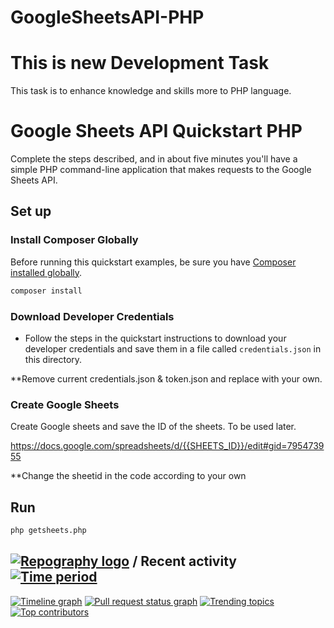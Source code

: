 # GoogleSheetsAPI-PHP
# This is new Development Task

This task is to enhance knowledge and skills more to PHP language.

# Google Sheets API Quickstart PHP

Complete the steps described, and in about five minutes you'll have a simple PHP command-line application that makes requests to the Google Sheets API.

## Set up

### Install Composer Globally

Before running this quickstart examples, be sure you have [Composer installed globally](https://getcomposer.org/doc/00-intro.md#globally).

```sh
composer install
```

### Download Developer Credentials

- Follow the steps in the quickstart instructions to download your developer
  credentials and save them in a file called `credentials.json` in this
  directory.
 
 **Remove current credentials.json & token.json and replace with your own.
 
 ### Create Google Sheets
 Create Google sheets and save the ID of the sheets. To be used later.
 
 https://docs.google.com/spreadsheets/d/{{SHEETS_ID}}/edit#gid=795473955
 
 **Change the sheetid in the code according to your own

## Run

```sh
php getsheets.php
```


## [![Repography logo](https://images.repography.com/logo.svg)](https://repography.com) / Recent activity [![Time period](https://images.repography.com/31280902/fahmiiinoh/GoogleSheetsAPI-PHP/recent-activity/33e581ee0246968b1d14af902c729b97_badge.svg)](https://repography.com)
[![Timeline graph](https://images.repography.com/31280902/fahmiiinoh/GoogleSheetsAPI-PHP/recent-activity/33e581ee0246968b1d14af902c729b97_timeline.svg)](https://github.com/fahmiiinoh/GoogleSheetsAPI-PHP/commits)
[![Pull request status graph](https://images.repography.com/31280902/fahmiiinoh/GoogleSheetsAPI-PHP/recent-activity/33e581ee0246968b1d14af902c729b97_prs.svg)](https://github.com/fahmiiinoh/GoogleSheetsAPI-PHP/pulls)
[![Trending topics](https://images.repography.com/31280902/fahmiiinoh/GoogleSheetsAPI-PHP/recent-activity/33e581ee0246968b1d14af902c729b97_words.svg)](https://github.com/fahmiiinoh/GoogleSheetsAPI-PHP/commits)
[![Top contributors](https://images.repography.com/31280902/fahmiiinoh/GoogleSheetsAPI-PHP/recent-activity/33e581ee0246968b1d14af902c729b97_users.svg)](https://github.com/fahmiiinoh/GoogleSheetsAPI-PHP/graphs/contributors)


